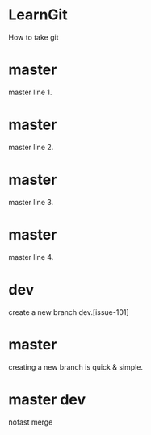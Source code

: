 # LearnGit
How to take git
# master
master line 1.
# master
master line 2.
# master
master line 3.
# master
master line 4.
# dev
create a new branch dev.[issue-101]
# master
creating a new branch is quick & simple.
# master dev
nofast merge
